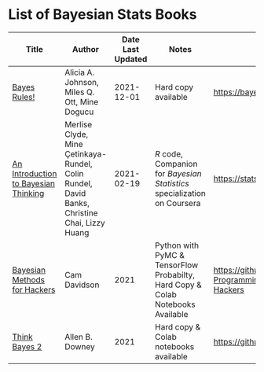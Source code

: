 # List of Bayesian Stats Books
| Title | Author| Date Last Updated| Notes | GitHub Repo |
| --- | --| --| --| --|
[Bayes Rules!](https://www.bayesrulesbook.com/) | Alicia A. Johnson, Miles Q. Ott, Mine Dogucu | 2021-12-01 | Hard copy available | https://bayes-rules.github.io/
| [An Introduction to Bayesian Thinking](https://statswithr.github.io/book/) | Merlise Clyde, Mine Çetinkaya-Rundel, Colin Rundel, David Banks, Christine Chai, Lizzy Huang | 2021-02-19 | *R* code, Companion for *Bayesian Statistics* specialization on Coursera | https://statswithr.github.io/book/github |
| [Bayesian Methods for Hackers](http://camdavidsonpilon.github.io/Probabilistic-Programming-and-Bayesian-Methods-for-Hackers/) | Cam Davidson | 2021 | Python with PyMC & TensorFlow Probabilty, Hard Copy & Colab Notebooks Available| https://github.com/CamDavidsonPilon/Probabilistic-Programming-and-Bayesian-Methods-for-Hackers |
|[Think Bayes 2](http://allendowney.github.io/ThinkBayes2)|Allen B. Downey| 2021 | Hard copy & Colab notebooks available | https://github.com/AllenDowney/ThinkBayes2

